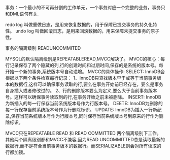 事务：一个最小的不可再分割的工作单元，一个事务对应一个完整的业务，事务只和DML语句有关.

redo log 叫做重做日志，是用来恢复数据的，用于保障已提交事务的持久化特性。
undo log 叫做回滚日志，是用来回滚数据的，用来保障未提交事务的原子性。

事务的隔离级别
READUNCOMMITED 

MYSQL的默认隔离级别是REPEATABLEREAD,MVCC解决了。
MVCC的核心：每行记录保存了两个隐藏的列,行的创建时间和过期时间,保存的是系统的版本号。每开始一个新的事务,系统版本号自动递增。
MVCC的具体操作:
    SELECT:
        InnoDB会根据以下两个条件检查每行记录：
        1、InnoDB只查找版本早于或等于当前事务版本的数据行,这样可以确保事务读取的行,要么在事务开始前已经存在，要么是事务自身插入或者修改过的。
        2、行的删除版本要么为定义,要么大于当前事务版本号。这样可以确保事务读取到的行,在事务开始之前未被删除。
    INSERT:
        InnoDB为新插入的每一行保存当前系统版本号作为行版本号。
    DEETE:
        InnoDB为删除的每一行保存当前系统版本号作为行删除标识。
    UPDATE:
        InnoDB为插入一行新纪录,保存当前系统版本号作为行版本号,同时保存当前系统版本号到原来的行作为删除标识。  

MVCC只在REPEATABLE READ 和 READ COMMITTED 两个隔离级别下工作。其他两个隔离级别都和MVCC不兼容,因为READ UNCOMMITTED总是读取最新的数据行,而不是符合当前事务版本的数据行。而SERIALIZABLE则会对所有读取的行都加锁。              